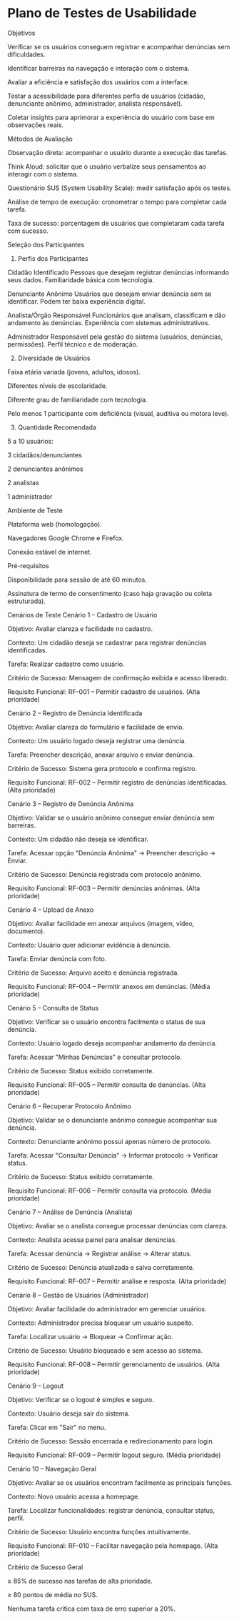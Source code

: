 # Plano de Testes de Usabilidade

Objetivos

Verificar se os usuários conseguem registrar e acompanhar denúncias sem dificuldades.

Identificar barreiras na navegação e interação com o sistema.

Avaliar a eficiência e satisfação dos usuários com a interface.

Testar a acessibilidade para diferentes perfis de usuários (cidadão, denunciante anônimo, administrador, analista responsável).

Coletar insights para aprimorar a experiência do usuário com base em observações reais.

Métodos de Avaliação

Observação direta: acompanhar o usuário durante a execução das tarefas.

Think Aloud: solicitar que o usuário verbalize seus pensamentos ao interagir com o sistema.

Questionário SUS (System Usability Scale): medir satisfação após os testes.

Análise de tempo de execução: cronometrar o tempo para completar cada tarefa.

Taxa de sucesso: porcentagem de usuários que completaram cada tarefa com sucesso.

Seleção dos Participantes
1. Perfis dos Participantes

Cidadão Identificado
Pessoas que desejam registrar denúncias informando seus dados.
Familiaridade básica com tecnologia.

Denunciante Anônimo
Usuários que desejam enviar denúncia sem se identificar.
Podem ter baixa experiência digital.

Analista/Órgão Responsável
Funcionários que analisam, classificam e dão andamento às denúncias.
Experiência com sistemas administrativos.

Administrador
Responsável pela gestão do sistema (usuários, denúncias, permissões).
Perfil técnico e de moderação.

2. Diversidade de Usuários

Faixa etária variada (jovens, adultos, idosos).

Diferentes níveis de escolaridade.

Diferente grau de familiaridade com tecnologia.

Pelo menos 1 participante com deficiência (visual, auditiva ou motora leve).

3. Quantidade Recomendada

5 a 10 usuários:

3 cidadãos/denunciantes

2 denunciantes anônimos

2 analistas

1 administrador

Ambiente de Teste

Plataforma web (homologação).

Navegadores Google Chrome e Firefox.

Conexão estável de internet.

Pré-requisitos

Disponibilidade para sessão de até 60 minutos.

Assinatura de termo de consentimento (caso haja gravação ou coleta estruturada).

Cenários de Teste
Cenário 1 – Cadastro de Usuário

Objetivo: Avaliar clareza e facilidade no cadastro.

Contexto: Um cidadão deseja se cadastrar para registrar denúncias identificadas.

Tarefa: Realizar cadastro como usuário.

Critério de Sucesso: Mensagem de confirmação exibida e acesso liberado.

Requisito Funcional: RF-001 – Permitir cadastro de usuários. (Alta prioridade)

Cenário 2 – Registro de Denúncia Identificada

Objetivo: Avaliar clareza do formulário e facilidade de envio.

Contexto: Um usuário logado deseja registrar uma denúncia.

Tarefa: Preencher descrição, anexar arquivo e enviar denúncia.

Critério de Sucesso: Sistema gera protocolo e confirma registro.

Requisito Funcional: RF-002 – Permitir registro de denúncias identificadas. (Alta prioridade)

Cenário 3 – Registro de Denúncia Anônima

Objetivo: Validar se o usuário anônimo consegue enviar denúncia sem barreiras.

Contexto: Um cidadão não deseja se identificar.

Tarefa: Acessar opção "Denúncia Anônima" → Preencher descrição → Enviar.

Critério de Sucesso: Denúncia registrada com protocolo anônimo.

Requisito Funcional: RF-003 – Permitir denúncias anônimas. (Alta prioridade)

Cenário 4 – Upload de Anexo

Objetivo: Avaliar facilidade em anexar arquivos (imagem, vídeo, documento).

Contexto: Usuário quer adicionar evidência à denúncia.

Tarefa: Enviar denúncia com foto.

Critério de Sucesso: Arquivo aceito e denúncia registrada.

Requisito Funcional: RF-004 – Permitir anexos em denúncias. (Média prioridade)

Cenário 5 – Consulta de Status

Objetivo: Verificar se o usuário encontra facilmente o status de sua denúncia.

Contexto: Usuário logado deseja acompanhar andamento da denúncia.

Tarefa: Acessar "Minhas Denúncias" e consultar protocolo.

Critério de Sucesso: Status exibido corretamente.

Requisito Funcional: RF-005 – Permitir consulta de denúncias. (Alta prioridade)

Cenário 6 – Recuperar Protocolo Anônimo

Objetivo: Validar se o denunciante anônimo consegue acompanhar sua denúncia.

Contexto: Denunciante anônimo possui apenas número de protocolo.

Tarefa: Acessar "Consultar Denúncia" → Informar protocolo → Verificar status.

Critério de Sucesso: Status exibido corretamente.

Requisito Funcional: RF-006 – Permitir consulta via protocolo. (Média prioridade)

Cenário 7 – Análise de Denúncia (Analista)

Objetivo: Avaliar se o analista consegue processar denúncias com clareza.

Contexto: Analista acessa painel para analisar denúncias.

Tarefa: Acessar denúncia → Registrar análise → Alterar status.

Critério de Sucesso: Denúncia atualizada e salva corretamente.

Requisito Funcional: RF-007 – Permitir análise e resposta. (Alta prioridade)

Cenário 8 – Gestão de Usuários (Administrador)

Objetivo: Avaliar facilidade do administrador em gerenciar usuários.

Contexto: Administrador precisa bloquear um usuário suspeito.

Tarefa: Localizar usuário → Bloquear → Confirmar ação.

Critério de Sucesso: Usuário bloqueado e sem acesso ao sistema.

Requisito Funcional: RF-008 – Permitir gerenciamento de usuários. (Alta prioridade)

Cenário 9 – Logout

Objetivo: Verificar se o logout é simples e seguro.

Contexto: Usuário deseja sair do sistema.

Tarefa: Clicar em "Sair" no menu.

Critério de Sucesso: Sessão encerrada e redirecionamento para login.

Requisito Funcional: RF-009 – Permitir logout seguro. (Média prioridade)

Cenário 10 – Navegação Geral

Objetivo: Avaliar se os usuários encontram facilmente as principais funções.

Contexto: Novo usuário acessa a homepage.

Tarefa: Localizar funcionalidades: registrar denúncia, consultar status, perfil.

Critério de Sucesso: Usuário encontra funções intuitivamente.

Requisito Funcional: RF-010 – Facilitar navegação pela homepage. (Alta prioridade)

Critério de Sucesso Geral

≥ 85% de sucesso nas tarefas de alta prioridade.

≥ 80 pontos de média no SUS.

Nenhuma tarefa crítica com taxa de erro superior a 20%.
